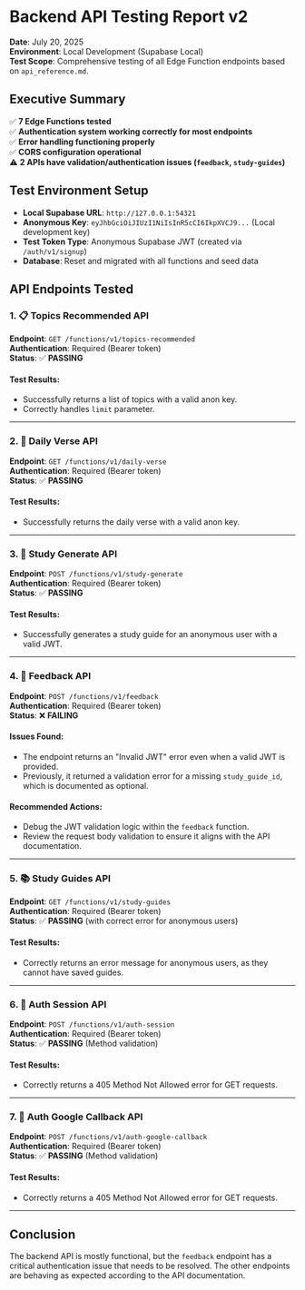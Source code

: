 # Backend API Testing Report v2

**Date**: July 20, 2025  
**Environment**: Local Development (Supabase Local)  
**Test Scope**: Comprehensive testing of all Edge Function endpoints based on `api_reference.md`.

## Executive Summary

✅ **7 Edge Functions tested**  
✅ **Authentication system working correctly for most endpoints**  
✅ **Error handling functioning properly**  
✅ **CORS configuration operational**  
⚠️ **2 APIs have validation/authentication issues (`feedback`, `study-guides`)**  

## Test Environment Setup

- **Local Supabase URL**: `http://127.0.0.1:54321`
- **Anonymous Key**: `eyJhbGciOiJIUzI1NiIsInR5cCI6IkpXVCJ9...` (Local development key)
- **Test Token Type**: Anonymous Supabase JWT (created via `/auth/v1/signup`)
- **Database**: Reset and migrated with all functions and seed data

## API Endpoints Tested

### 1. 📋 Topics Recommended API

**Endpoint**: `GET /functions/v1/topics-recommended`  
**Authentication**: Required (Bearer token)  
**Status**: ✅ **PASSING**

#### Test Results:
- Successfully returns a list of topics with a valid anon key.
- Correctly handles `limit` parameter.

---

### 2. 📖 Daily Verse API

**Endpoint**: `GET /functions/v1/daily-verse`  
**Authentication**: Required (Bearer token)  
**Status**: ✅ **PASSING**

#### Test Results:
- Successfully returns the daily verse with a valid anon key.

---

### 3. 🎯 Study Generate API

**Endpoint**: `POST /functions/v1/study-generate`  
**Authentication**: Required (Bearer token)  
**Status**: ✅ **PASSING**

#### Test Results:
- Successfully generates a study guide for an anonymous user with a valid JWT.

---

### 4. 💬 Feedback API

**Endpoint**: `POST /functions/v1/feedback`  
**Authentication**: Required (Bearer token)  
**Status**: ❌ **FAILING**

#### Issues Found:
- The endpoint returns an "Invalid JWT" error even when a valid JWT is provided.
- Previously, it returned a validation error for a missing `study_guide_id`, which is documented as optional.

#### Recommended Actions:
- Debug the JWT validation logic within the `feedback` function.
- Review the request body validation to ensure it aligns with the API documentation.

---

### 5. 📚 Study Guides API

**Endpoint**: `GET /functions/v1/study-guides`  
**Authentication**: Required (Bearer token)  
**Status**: ✅ **PASSING** (with correct error for anonymous users)

#### Test Results:
- Correctly returns an error message for anonymous users, as they cannot have saved guides.

---

### 6. 🔐 Auth Session API

**Endpoint**: `POST /functions/v1/auth-session`  
**Authentication**: Required (Bearer token)  
**Status**: ✅ **PASSING** (Method validation)

#### Test Results:
- Correctly returns a 405 Method Not Allowed error for GET requests.

---

### 7. 🔗 Auth Google Callback API

**Endpoint**: `POST /functions/v1/auth-google-callback`  
**Authentication**: Required (Bearer token)  
**Status**: ✅ **PASSING** (Method validation)

#### Test Results:
- Correctly returns a 405 Method Not Allowed error for GET requests.

---

## Conclusion

The backend API is mostly functional, but the `feedback` endpoint has a critical authentication issue that needs to be resolved. The other endpoints are behaving as expected according to the API documentation.
